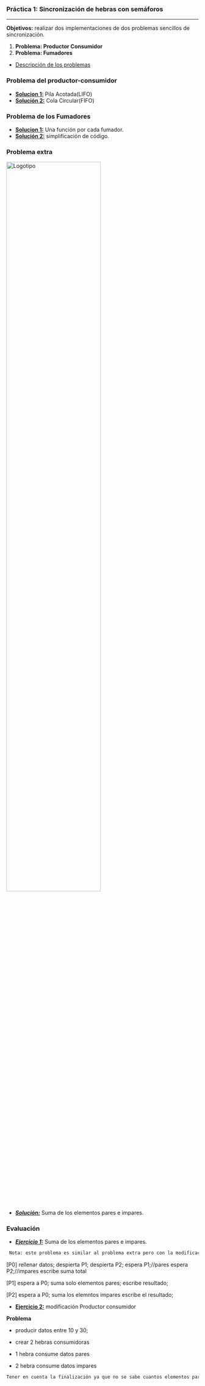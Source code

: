 ### Práctica 1: Sincronización de hebras con semáforos
-----

**Objetivos:** realizar dos implementaciones de dos problemas sencillos de sincronización.

1. **Problema: Productor Consumidor**
2. **Problema: Fumadores**
- [Descripción de los problemas][descripcion]

### Problema del productor-consumidor

- [**Solucion 1:**][LIFO] Pila Acotada(LIFO)
- [**Solución 2:**][FIFO] Cola Circular(FIFO)

### Problema de los Fumadores

- [**Solucion 1:**][ampliada] Una función por cada fumador.
- [**Solución 2:**][reducida] simplificación de código.


### Problema extra

<img src="problema.JPG" alt="Logotipo" width="70%" height="70%">

- [***Solución:***][suma] Suma de los elementos pares e impares.



### Evaluación
- [***Ejercicio 1:***][ex1] Suma de los elementos pares e impares.

```sh
 Nota: este problema es similar al problema extra pero con la modificacion en el P0, primero rellena los datos del vector y luego despierta a P1 y a P2 y espera a que terminen para realizar la suma total con los resultados obtenidos (total = par + impar;).
```
[P0]
rellenar datos;
despierta P1;
despierta P2;
espera P1;//pares
espera P2;//impares
escribe suma total

[P1]
espera a P0;
suma solo elementos pares;
escribe resultado;

[P2]
espera a P0;
suma los elemntos impares
escribe el resultado;


- [**Ejercicio 2:**][ex2] modificación Productor consumidor

**Problema**
- producir datos entre 10 y 30;

- crear 2 hebras consumidoras 
 - 1 hebra consume datos pares
 - 2 hebra consume datos impares
```sh
Tener en cuenta la finalización ya que no se sabe cuantos elementos pares e impares va ha generar el productor.
```


[descripcion]:https://github.com/marlenelis/SCD/blob/master/Prácticas/scd-practica1.pdf



[LIFO]:https://github.com/marlenelis/SCD/blob/master/Prácticas/P1/src/prod-cons_LIFO.cpp
[FIFO]:https://github.com/marlenelis/SCD/blob/master/Prácticas/P1/src/prod-cons_FIFO.cpp

[ampliada]:https://github.com/marlenelis/SCD/blob/master/Prácticas/P1/src/fumadores.cpp
[reducida]:https://github.com/marlenelis/SCD/blob/master/Prácticas/P1/src/fumadoresReducida.cpp


[suma]:https://github.com/marlenelis/SCD/blob/master/Prácticas/P1/src/suma_vector.cpp
[ex1]:https://github.com/marlenelis/SCD/blob/master/Prácticas/P1/src/ex-suma_vector.cpp
[ex2]:https://github.com/marlenelis/SCD/blob/master/Prácticas/P1/src/ex-prod-cons.cpp


